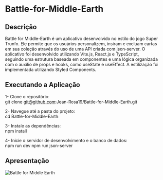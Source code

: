 # Battle-for-Middle-Earth

## Descrição
Battle for Middle-Earth é um aplicativo desenvolvido no estilo do jogo Super Trunfo. Ele permite que os usuários personalizem, insiram e excluam cartas em sua coleção através do uso de uma API criada com json-server. O aplicativo foi desenvolvido utilizando Vite.js, React.js e TypeScript, seguindo uma estrutura baseada em componentes e uma lógica organizada com o auxílio de props e hooks, como useState e useEffect. A estilização foi implementada utilizando Styled Components.

## Executando a Aplicação

1- Clone o repositório: <br>
   git clone git@github.com:Jean-Rosa19/Battle-for-Middle-Earth.git
  
2- Navegue até a pasta do projeto: <br>
   cd Battle-for-Middle-Earth
   
3- Instale as dependências: <br>
   npm install
   
4- Inicie o servidor de desenvolvimento e o banco de dados: <br>
   npm run dev
   npm run json-server

## Apresentação 
![Battle for Middle Earth](https://media.giphy.com/media/ONfALzZE7XKmqnUqdO/giphy.gif)
